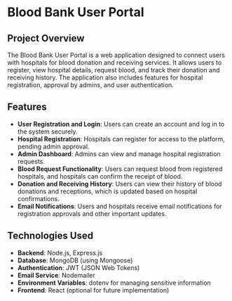 

# Blood Bank User Portal

## Project Overview

The Blood Bank User Portal is a web application designed to connect users with hospitals for blood donation and receiving services. It allows users to register, view hospital details, request blood, and track their donation and receiving history. The application also includes features for hospital registration, approval by admins, and user authentication.

## Features

- **User Registration and Login**: Users can create an account and log in to the system securely.
- **Hospital Registration**: Hospitals can register for access to the platform, pending admin approval.
- **Admin Dashboard**: Admins can view and manage hospital registration requests.
- **Blood Request Functionality**: Users can request blood from registered hospitals, and hospitals can confirm the receipt of blood.
- **Donation and Receiving History**: Users can view their history of blood donations and receptions, which is updated based on hospital confirmations.
- **Email Notifications**: Users and hospitals receive email notifications for registration approvals and other important updates.


## Technologies Used

- **Backend**: Node.js, Express.js
- **Database**: MongoDB (using Mongoose)
- **Authentication**: JWT (JSON Web Tokens)
- **Email Service**: Nodemailer
- **Environment Variables**: dotenv for managing sensitive information
- **Frontend**: React (optional for future implementation)

